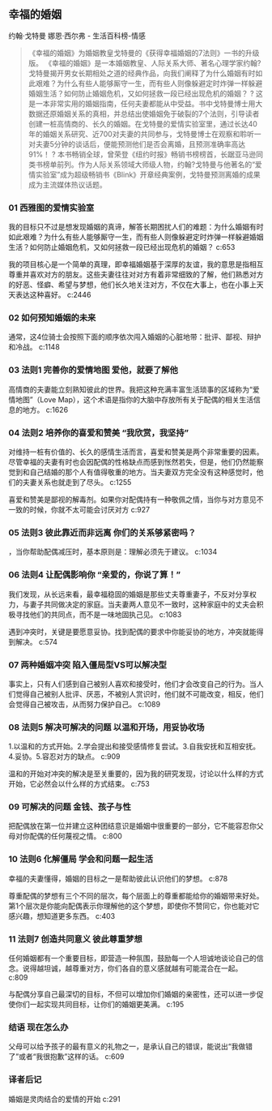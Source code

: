 ## 幸福的婚姻

约翰·戈特曼 娜恩·西尔弗  -  生活百科榜-情感

> 《幸福的婚姻》为婚姻教皇戈特曼的《获得幸福婚姻的7法则》一书的升级版。  《幸福的婚姻》是一本婚姻教皇、人际关系大师、著名心理学家约翰?戈特曼揭开男女长期相处之道的经典作品，向我们阐释了为什么婚姻有时如此艰难？为什么有些人能够厮守一生，而有些人则像躲避定时炸弹一样躲避婚姻生活？如何防止婚姻危机，又如何拯救一段已经出现危机的婚姻？ ? 这是一本非常实用的婚姻指南，任何夫妻都能从中受益。书中戈特曼博士用大数据还原婚姻关系的真相，并总结出使婚姻免于破裂的7个法则，引导读者创建一桩高情商的、长久的婚姻。在戈特曼的爱情实验室里，通过长达40年的婚姻关系研究、近700对夫妻的共同参与，戈特曼博士在观察和聆听一对夫妻5分钟的谈话后，便能预测他们是否会离婚，且预测准确率高达91%！ ? 本书畅销全球，曾荣登《纽约时报》畅销书榜榜首，长踞亚马逊同类书榜单前列。作为人际关系领域大师级人物，约翰?戈特曼与他著名的“爱情实验室”成为超级畅销书《Blink》开章经典案例，戈特曼预测离婚的成果成为主流媒体热议话题。


### 01 西雅图的爱情实验室

我的目标只不过是想发现婚姻的真谛，解答长期困扰人们的难题：为什么婚姻有时如此艰难？为什么有些人能够厮守一生，而有些人则像躲避定时炸弹一样躲避婚姻生活？如何防止婚姻危机，又如何拯救一段已经出现危机的婚姻？ c:653

我的项目核心是一个简单的真理，即幸福婚姻基于深厚的友谊，我的意思是指相互尊重并喜欢对方的朋友。这些夫妻往往对对方有着非常细致的了解，他们熟悉对方的好恶、怪癖、希望与梦想，他们长久地关注对方，不仅在大事上，也在小事上天天表达这种喜好。 c:2446

### 02 如何预知婚姻的未来

通常，这4位骑士会按照下面的顺序依次闯入婚姻的心脏地带：批评、鄙视、辩护和冷战。 c:1148

### 03 法则1 完善你的爱情地图 爱他，就要了解他

高情商的夫妻能立刻熟知彼此的世界。我把这种充满丰富生活琐事的区域称为“爱情地图”（Love Map），这个术语是指你的大脑中存放所有关于配偶的相关生活信息的地方。 c:1626

### 04 法则2 培养你的喜爱和赞美 “我欣赏，我坚持”

对维持一桩有价值的、长久的感情生活而言，喜爱和赞美是两个非常重要的因素。尽管幸福的夫妻有时也会因配偶的性格缺点而感到怅然若失，但是，他们仍然能察觉到和自己结婚的那个人有值得敬重的地方。当夫妻双方完全没有这种感觉时，他们的夫妻关系也就走到了尽头。 c:1255

喜爱和赞美是鄙视的解毒剂。如果你对配偶持有一种敬佩之情，当你与对方意见不一致的时候，你就不太可能会讨厌对方 c:927

### 05 法则3 彼此靠近而非远离 你们的关系够紧密吗？

，当你帮助配偶减压时，基本原则是：理解必须先于建议。 c:1034

### 06 法则4 让配偶影响你 “亲爱的，你说了算！”

我们发现，从长远来看，最幸福稳固的婚姻是那些丈夫尊重妻子，不反对分享权力，与妻子共同做决定的家庭。当夫妻两人意见不一致时，这种家庭中的丈夫会积极寻找他们的共同点，而不是一味地固执己见。 c:1083

遇到冲突时，关键是要愿意妥协。找到配偶的要求中你能妥协的地方，冲突就能得到解决。 c:574

### 07 两种婚姻冲突 陷入僵局型VS可以解决型

事实上，只有人们感到自己被别人喜欢和接受时，他们才会改变自己的行为。当人们觉得自己被别人批评、厌恶，不被别人赏识时，他们就不可能改变，相反，他们会觉得自己被攻击，从而努力保护自己。 c:1089

### 08 法则5 解决可解决的问题 以温和开场，用妥协收场

1.以温和的方式开始。2.学会提出和接受感情修复尝试。3.自我安抚和互相安抚。4.妥协。5.容忍对方的缺点。 c:909

温和的开始对冲突的解决是至关重要的，因为我的研究发现，讨论以什么样的方式开始，它必然会以什么样的方式结束。 c:753

### 09 可解决的问题 金钱、孩子与性

把配偶放在第一位并建立这种团结意识是婚姻中很重要的一部分，它不能容忍你父母对你配偶的任何蔑视之情。 c:800

### 10 法则6 化解僵局 学会和问题一起生活

幸福的夫妻懂得，婚姻的目标之一是帮助彼此认识他们的梦想。 c:878

尊重配偶的梦想有三个不同的层次，每个层面上的尊重都能给你的婚姻带来好处。第1个层次是你能向配偶表示你理解他的这个梦想，即使你不赞同它，你也能对它感兴趣，想知道更多东西。 c:403

### 11 法则7 创造共同意义 彼此尊重梦想

任何婚姻都有一个重要目标，即营造一种氛围，鼓励每一个人坦诚地谈论自己的信念。说得越坦诚，越尊重对方，你们各自的意义感就越有可能混合在一起。 c:809

与配偶分享自己最深切的目标，不但可以增加你们婚姻的亲密性，还可以进一步促使你们一起实现共同目标，让你们的婚姻更美满。 c:195

### 结语 现在怎么办

父母可以给予孩子的最有意义的礼物之一，是承认自己的错误，能说出“我做错了”或者“我很抱歉”这样的话。 c:609

### 译者后记

婚姻是灵肉结合的爱情的开始 c:291